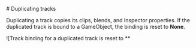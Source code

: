                                                                                                                                                                                                                                                                                                                                                                                                                                                                                                                                 # Duplicating tracks

Duplicating a track copies its clips, blends, and Inspector properties. If the duplicated track is bound to a GameObject, the binding is reset to **None**.

![Track binding for a duplicated track is reset to **